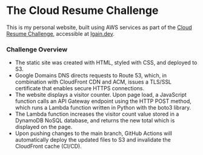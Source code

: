 # The Cloud Resume Challenge

This is my personal website, built using AWS services as part of the [Cloud Resume Challenge](https://cloudresumechallenge.dev/docs/the-challenge/aws/), accessible at [lgain.dev](https://lgain.dev/).

### Challenge Overview
<ul>
<li>The static site was created with HTML, styled with CSS, and deployed to S3.</li>
<li>Google Domains DNS directs requests to Route 53, which, in combination with CloudFront CDN and ACM, issues a TLS/SSL certificate that enables secure HTTPS connections.</li>
<li>The website displays a visitor counter. Upon page load, a JavaScript function calls an API Gateway endpoint using the HTTP POST method, which runs a Lambda function written in Python with the boto3 library.</li>
<li>The Lambda function increases the visitor count value stored in a DynamoDB NoSQL database, and returns the new total which is displayed on the page.</li>
<li>Upon pushing changes to the main branch, GitHub Actions will automatically deploy the updated files to S3 and invalidate the CloudFront cache (CI/CD).</li>
</ul>